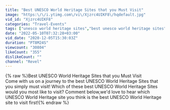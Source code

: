 ```yaml
---
title: "Best UNESCO World Heritage Sites that you Must Visit"
image: "https:\/\/i.ytimg.com\/vi\/Xjzrc4UIKF8\/hqdefault.jpg"
vid_id: "Xjzrc4UIKF8"
categories: "Travel-Events"
tags: ["unesco world heritage sites","best unesco world heritage sites","top 10 unesco world heritage sites"]
date: "2022-05-10T07:32:28+03:00"
vid_date: "2020-12-05T15:30:03Z"
duration: "PT8M24S"
viewcount: "30804"
likeCount: "355"
dislikeCount: ""
channel: "Revel"
---
```

{% raw %}Best UNESCO World Heritage Sites that you Must Visit<br />Come with us on a journey to the best UNESCO World Heritage Sites that you simply must visit! Which of these best UNESCO World Heritage Sites would you most like to visit?  Comment below,we'd love to hear which UNESCO World Heritage site you think is the best UNESCO World Heritage site to visit first!{% endraw %}
